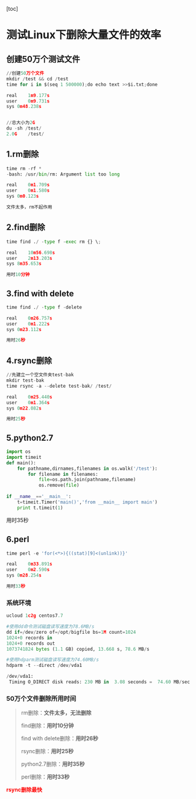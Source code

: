 [toc]



# 测试Linux下删除大量文件的效率



## 创建50万个测试文件

```python
//创建50万个文件
mkdir /test && cd /test
time for i in $(seq 1 500000);do echo text >>$i.txt;done

real	1m9.177s
user	0m9.731s
sys	0m48.238s


//总大小为2G
du -sh /test/
2.0G	/test/
```



## 1.rm删除

```python
time rm -rf *
-bash: /usr/bin/rm: Argument list too long

real	0m1.709s
user	0m1.580s
sys	0m0.123s

文件太多，rm不起作用
```



## 2.find删除

```python
time find ./ -type f -exec rm {} \;

real	10m56.698s
user	2m13.203s
sys	8m35.653s

用时10分钟
```



## 3.find with delete

```python
time find ./ -type f -delete

real	0m26.757s
user	0m1.222s
sys	0m23.112s

用时26秒
```



## 4.rsync删除

```python
//先建立一个空文件夹test-bak
mkdir test-bak
time rsync -a --delete test-bak/ /test/

real	0m25.440s
user	0m1.364s
sys	0m22.082s

用时25秒
```



## 5.python2.7

```python
import os
import timeit
def main():
    for pathname,dirnames,filenames in os.walk('/test'):
        for filename in filenames:
            file=os.path.join(pathname,filename)
            os.remove(file)
            
if __name__=='__main__':
    t=timeit.Timer('main()','from __main__ import main')
    print t.timeit(1)
```

用时35秒



## 6.perl

```python
time perl -e 'for(<*>){((stat)[9]<(unlink))}'

real	0m33.891s
user	0m2.590s
sys	0m28.254s

用时33秒
```





### 系统环境

```python
ucloud 1c2g centos7.7

#使用dd命令测试磁盘读写速度为78.6MB/s
dd if=/dev/zero of=/opt/bigfile bs=1M count=1024
1024+0 records in
1024+0 records out
1073741824 bytes (1.1 GB) copied, 13.668 s, 78.6 MB/s

#使用hdparm测试磁盘读写速度为74.60MB/s
hdparm -t --direct /dev/vda1

/dev/vda1:
 Timing O_DIRECT disk reads: 230 MB in  3.08 seconds =  74.60 MB/sec
```



### 50万个文件删除所用时间

> rm删除：**文件太多，无法删除**
>
> find删除：**用时10分钟**
>
> find with delete删除：**用时26秒**
>
> rsync删除：**用时25秒**
>
> python2.7删除：**用时35秒**
>
> perl删除：**用时33秒**

**<span style=color:red>rsync删除最快</span>**